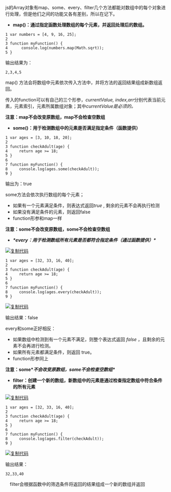 js的Array对象有map、some、every、filter几个方法都能对数组中的每个对象进行处理，但是他们之间的功能又各有差别，所以在记下。

- **map()：通过指定函数处理数组的每个元素，并返回处理后的数组。**

```
1 var numbers = [4, 9, 16, 25];
2  
3 function myFunction() {
4      console.log(numbers.map(Math.sqrt));
5 }
```

输出结果为：

```
2,3,4,5
```

map() 方法会将数组中元素依次传入方法中，并将方法的返回结果组成新数组返回。

传入的function可以有自己的三个形参，*currentValue, index,arr*分别代表当前元素，元素索引，元素所属数组对象；其中*currentValue是必须的。*

**注意：map不会改变原数组，map不会检查空数组**

- **some()：用于检测数组中的元素是否满足指定条件（函数提供）**

```
1 var ages = [3, 10, 18, 20];
2 
3 function checkAdult(age) {
4     return age >= 18;
5 }
6 
7 function myFunction() {
8     console.log(ages.some(checkAdult));
9 }
```

输出为：true

some方法会依次执行数组的每个元素；

- 如果有一个元素满足条件，则表达式返回*true* , 剩余的元素不会再执行检测
- 如果没有满足条件的元素，则返回false
- function形参和map一样

**注意：some不会改变原数组，some不会检查空数组**

- ***\*every：用于检测数组所有元素是否都符合指定条件（通过函数提供）\****

[![复制代码](D:\projects\note\再学Javascript\Untitled.assets\copycode.gif)](javascript:void(0);)

```
1 var ages = [32, 33, 16, 40];
2 
3 function checkAdult(age) {
4     return age >= 18;
5 }
6 
7 function myFunction() {
8     console.log(ages.every(checkAdult));
9 }
```

[![复制代码](D:\projects\note\再学Javascript\Untitled.assets\copycode.gif)](javascript:void(0);)

输出结果：false

every和some正好相反：

- 如果数组中检测到有一个元素不满足，则整个表达式返回 *false* ，且剩余的元素不会再进行检测。
- 如果所有元素都满足条件，则返回 true。
- function形参同上

**注意：some\**不会改变原数组，some不会检查空数组\****

- **filter：创建一个新的数组，新数组中的元素是通过检查指定数组中符合条件的所有元素**

[![复制代码](D:\projects\note\再学Javascript\Untitled.assets\copycode.gif)](javascript:void(0);)

```
1 var ages = [32, 33, 16, 40];
2 
3 function checkAdult(age) {
4     return age >= 18;
5 }
6 
7 function myFunction() {
8     console.log(ages.filter(checkAdult));
9 }
```

[![复制代码](D:\projects\note\再学Javascript\Untitled.assets\copycode.gif)](javascript:void(0);)

输出结果：

```
32,33,40
```

　filter会根据函数中的筛选条件将返回的结果组成一个新的数组并返回
